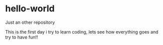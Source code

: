 # hello-world
Just an other repository


This is the first day i try to learn coding, lets see how everything goes and try to have fun!!

